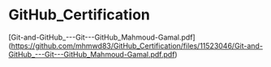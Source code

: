 # GitHub_Certification
[Git-and-GitHub_---Git---GitHub_Mahmoud-Gamal.pdf]
(https://github.com/mhmwd83/GitHub_Certification/files/11523046/Git-and-GitHub_---Git---GitHub_Mahmoud-Gamal.pdf.pdf)

